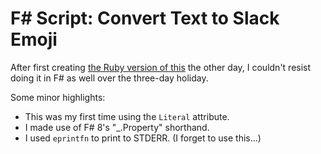 # F# Script: Convert Text to Slack Emoji

After first creating [the Ruby version of this](https://codeconscious.github.io/2024/06/25/ruby-text-to-slack-emoji.html) the other day, I couldn't resist doing it in F# as well over the three-day holiday.

<script src="https://gist.github.com/codeconscious/56cef39c6e9869ab02080c12dc2114c6.js"></script>

Some minor highlights:
- This was my first time using the `Literal` attribute.
- I made use of F# 8's "_.Property" shorthand.
- I used `eprintfn` to print to STDERR. (I forget to use this...)
